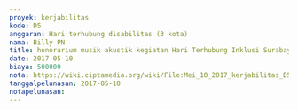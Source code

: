 ```yaml
---
proyek: kerjabilitas
kode: D5
anggaran: Hari terhubung disabilitas (3 kota)
nama: Billy PN
title: honorarium musik akustik kegiatan Hari Terhubung Inklusi Surabaya 10 Mei 2017
date: 2017-05-10
biaya: 500000
nota: https://wiki.ciptamedia.org/wiki/File:Mei_10_2017_kerjabilitas_D5_grup_akustik_billy.jpg
tanggalpelunasan: 2017-05-10
notapelunasan:
---
```

